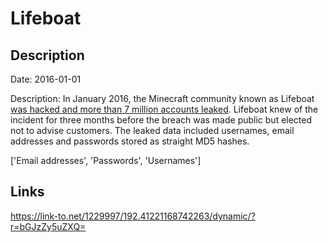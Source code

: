 # Lifeboat

## Description

Date: 2016-01-01

Description:
In January 2016, the Minecraft community known as Lifeboat <a href="https://motherboard.vice.com/read/another-day-another-hack-7-million-emails-and-hashed-passwords-for-minecraft" target="_blank" rel="noopener">was hacked and more than 7 million accounts leaked</a>. Lifeboat knew of the incident for three months before the breach was made public but elected not to advise customers. The leaked data included usernames, email addresses and passwords stored as straight MD5 hashes.


['Email addresses', 'Passwords', 'Usernames']

## Links

https://link-to.net/1229997/192.41221168742263/dynamic/?r=bGJzZy5uZXQ=